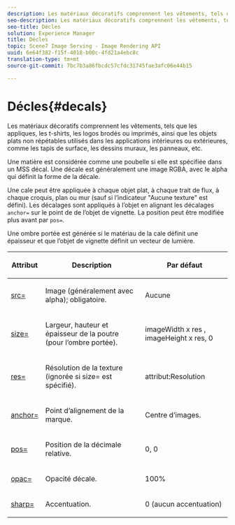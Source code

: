 ```yaml
---
description: Les matériaux décoratifs comprennent les vêtements, tels que les appliques, les t-shirts, les logos brodés ou imprimés, ainsi que les objets plats non répétables utilisés dans les applications intérieures ou extérieures, comme les tapis de surface, les dessins muraux, les panneaux, etc.
seo-description: Les matériaux décoratifs comprennent les vêtements, tels que les appliques, les t-shirts, les logos brodés ou imprimés, ainsi que les objets plats non répétables utilisés dans les applications intérieures ou extérieures, comme les tapis de surface, les dessins muraux, les panneaux, etc.
seo-title: Décles
solution: Experience Manager
title: Décles
topic: Scene7 Image Serving - Image Rendering API
uuid: 6e64f382-f15f-4018-b00c-4fd21a4ebc8c
translation-type: tm+mt
source-git-commit: 7bc7b3a86fbcdc57cfdc31745fae3afc06e44b15

---
```



# Décles{#decals}

Les matériaux décoratifs comprennent les vêtements, tels que les appliques, les t-shirts, les logos brodés ou imprimés, ainsi que les objets plats non répétables utilisés dans les applications intérieures ou extérieures, comme les tapis de surface, les dessins muraux, les panneaux, etc.

Une matière est considérée comme une poubelle si elle est spécifiée dans un MSS décal. Une décale est généralement une image RGBA, avec le alpha qui définit la forme de la décale.

Une cale peut être appliquée à chaque objet plat, à chaque trait de flux, à chaque croquis, plan ou mur (sauf si l’indicateur &quot;Aucune texture&quot; est défini). Les décalages sont appliqués à l’objet en alignant les décalages `anchor=` sur le point de  de l’objet de vignette. La position peut être modifiée plus avant par `pos=`.

Une ombre portée est générée si le matériau de la cale définit une épaisseur et que l’objet de vignette définit un vecteur de lumière.

<table id="table_3F119BC9B7654FD092826A34F5827268"> 
 <thead> 
  <tr> 
   <th colname="col1" class="entry"> <p>Attribut </p> </th> 
   <th colname="col2" class="entry"> <p>Description </p> </th> 
   <th colname="col3" class="entry"> <p>Par défaut </p> </th> 
  </tr> 
 </thead>
 <tbody> 
  <tr> 
   <td colname="col1"> <p> <a href="../../../../../../ir-api/http-protocol/image-rendering-api-ref/c-ir-http-protocol-ref/c-ir-http-protocol-command-reference/r-ir-src.md#reference-62c98abad22149d68d405ed6aaff8272" type="reference" format="dita" scope="local"> <span class="codeph"> src= </span></a> </p> </td> 
   <td colname="col2"> <p>Image (généralement avec alpha); obligatoire. </p> </td> 
   <td colname="col3"> <p>Aucune </p> </td> 
  </tr> 
  <tr> 
   <td colname="col1"> <p> <a href="../../../../../../ir-api/http-protocol/image-rendering-api-ref/c-ir-http-protocol-ref/c-ir-http-protocol-command-reference/r-ir-http-size.md#reference-1220d6fbcde4479aba91de7adacdc988" type="reference" format="dita" scope="local"> <span class="codeph"> size= </span></a> </p> </td> 
   <td colname="col2"> <p>Largeur, hauteur et épaisseur de la poutre (pour l’ombre portée). </p> </td> 
   <td colname="col3"> <p> <span class="varname"> imageWidth </span> x <span class="codeph"> res </span>, <span class="varname"> imageHeight </span> x <span class="codeph"> res, 0 </span> </p> </td> 
  </tr> 
  <tr> 
   <td colname="col1"> <p> <a href="../../../../../../ir-api/http-protocol/image-rendering-api-ref/c-ir-http-protocol-ref/c-ir-http-protocol-command-reference/r-ir-res.md#reference-0ad9de8887144c83a6db97b4994f7c04" type="reference" format="dita" scope="local"> <span class="codeph"> res= </span></a> </p> </td> 
   <td colname="col2"> <p>Résolution de la texture (ignorée si size= est spécifié). </p> </td> 
   <td colname="col3"> <p> <span class="codeph"> attribut:Resolution </span> </p> </td> 
  </tr> 
  <tr> 
   <td colname="col1"> <p> <a href="../../../../../../ir-api/http-protocol/image-rendering-api-ref/c-ir-http-protocol-ref/c-ir-http-protocol-command-reference/r-ir-http-anchor.md#reference-d53923d785c9442997dc7f2199524c26" type="reference" format="dita" scope="local"> <span class="codeph"> anchor= </span></a> </p> </td> 
   <td colname="col2"> <p>Point d’alignement de la marque. </p> </td> 
   <td colname="col3"> <p>Centre d’images. </p> </td> 
  </tr> 
  <tr> 
   <td colname="col1"> <p> <a href="../../../../../../ir-api/http-protocol/image-rendering-api-ref/c-ir-http-protocol-ref/c-ir-http-protocol-command-reference/r-ir-pos.md#reference-22c10904a0ce4c8bb41c2c78104221b8" type="reference" format="dita" scope="local"> <span class="codeph"> pos= </span></a> </p> </td> 
   <td colname="col2"> <p>Position de la décimale relative. </p> </td> 
   <td colname="col3"> <p>0, 0 </p> </td> 
  </tr> 
  <tr> 
   <td colname="col1"> <p> <a href="../../../../../../ir-api/http-protocol/image-rendering-api-ref/c-ir-http-protocol-ref/c-ir-http-protocol-command-reference/r-ir-opac.md#reference-136b8563da714313a9e103f4ce179c5b" type="reference" format="dita" scope="local"> <span class="codeph"> opac= </span></a> </p> </td> 
   <td colname="col2"> <p>Opacité décale. </p> </td> 
   <td colname="col3"> <p>100% </p> </td> 
  </tr> 
  <tr> 
   <td colname="col1"> <a href="../../../../../../ir-api/http-protocol/image-rendering-api-ref/c-ir-http-protocol-ref/c-ir-http-protocol-command-reference/r-ir-http-sharp.md#reference-acdd87f6b5de4e3a85e5d3c03022a35a" type="reference" format="dita" scope="local"> <span class="codeph"> sharp= </span></a> </td> 
   <td colname="col2"> <p>Accentuation. </p> </td> 
   <td colname="col3"> <p>0 (aucun accentuation) </p> </td> 
  </tr> 
 </tbody> 
</table>

